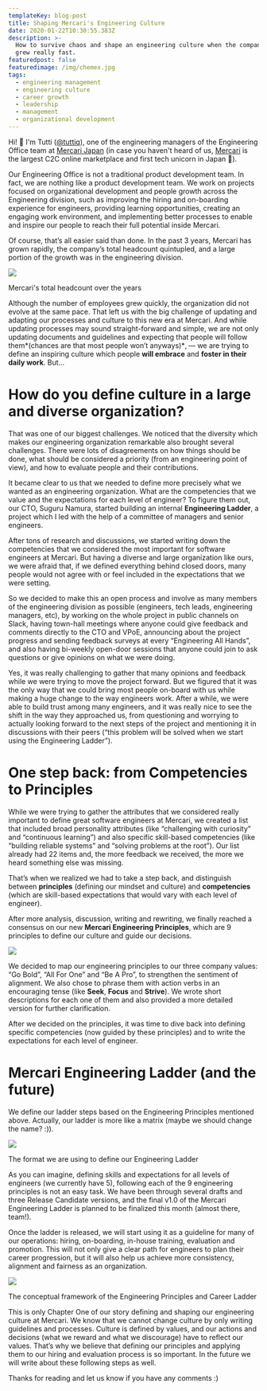 ```yaml
---
templateKey: blog-post
title: Shaping Mercari's Engineering Culture
date: 2020-01-22T10:30:55.383Z
description: >-
  How to survive chaos and shape an engineering culture when the company already
  grew really fast.
featuredpost: false
featuredimage: /img/chemex.jpg
tags:
  - engineering management
  - engineering culture
  - career growth
  - leadership
  - management
  - organizational development
---
```

Hi! 👋 I'm Tutti ([@tuttiq](https://twitter.com/tuttiq)), one of the engineering managers of the Engineering Office team at [Mercari Japan](https://about.mercari.com/en/) (in case you haven't heard of us, [Mercari](https://www.mercari.com/jp/) is the largest C2C online marketplace and first tech unicorn in Japan 🙂).

Our Engineering Office is not a traditional product development team. In fact, we are nothing like a product development team. We work on projects focused on organizational development and people growth across the Engineering division, such as improving the hiring and on-boarding experience for engineers, providing learning opportunities, creating an engaging work environment, and implementing better processes to enable and inspire our people to reach their full potential inside Mercari.

Of course, that’s all easier said than done. In the past 3 years, Mercari has grown rapidly, the company’s total headcount quintupled, and a large portion of the growth was in the engineering division.

![](https://miro.medium.com/max/512/0*seRr7bM6Xw3fBZMv.png)

Mercari's total headcount over the years

Although the number of employees grew quickly, the organization did not evolve at the same pace. That left us with the big challenge of updating and adapting our processes and culture to this new era at Mercari. And while updating processes may sound straight-forward and simple, we are not only updating documents and guidelines and expecting that people will follow them*(chances are that most people won’t anyways)*‚ — we are trying to define an inspiring culture which people **will embrace** and **foster in their daily work**. But…

# How do you define culture in a large and diverse organization?

That was one of our biggest challenges. We noticed that the diversity which makes our engineering organization remarkable also brought several challenges. There were lots of disagreements on how things should be done, what should be considered a priority (from an engineering point of view), and how to evaluate people and their contributions.

It became clear to us that we needed to define more precisely what we wanted as an engineering organization. What are the competencies that we value and the expectations for each level of engineer? To figure them out, our CTO, Suguru Namura, started building an internal **Engineering Ladder**, a project which I led with the help of a committee of managers and senior engineers.

After tons of research and discussions, we started writing down the competencies that we considered the most important for software engineers at Mercari. But having a diverse and large organization like ours, we were afraid that, if we defined everything behind closed doors, many people would not agree with or feel included in the expectations that we were setting.

So we decided to make this an open process and involve as many members of the engineering division as possible (engineers, tech leads, engineering managers, etc), by working on the whole project in public channels on Slack, having town-hall meetings where anyone could give feedback and comments directly to the CTO and VPoE, announcing about the project progress and sending feedback surveys at every “Engineering All Hands”, and also having bi-weekly open-door sessions that anyone could join to ask questions or give opinions on what we were doing.

Yes, it was really challenging to gather that many opinions and feedback while we were trying to move the project forward. But we figured that it was the only way that we could bring most people on-board with us while making a huge change to the way engineers work. After a while, we were able to build trust among many engineers, and it was really nice to see the shift in the way they approached us, from questioning and worrying to actually looking forward to the next steps of the project and mentioning it in discussions with their peers (“this problem will be solved when we start using the Engineering Ladder”).

# One step back: from Competencies to Principles

While we were trying to gather the attributes that we considered really important to define great software engineers at Mercari, we created a list that included broad personality attributes (like “challenging with curiosity” and “continuous learning”) and also specific skill-based competencies (like “building reliable systems” and “solving problems at the root”). Our list already had 22 items and, the more feedback we received, the more we heard something else was missing.

That’s when we realized we had to take a step back, and distinguish between **principles** (defining our mindset and culture) and **competencies** (which are skill-based expectations that would vary with each level of engineer).

After more analysis, discussion, writing and rewriting, we finally reached a consensus on our new **Mercari Engineering Principles**, which are 9 principles to define our culture and guide our decisions.

![](https://miro.medium.com/max/1034/0*rvWrP_Wmb6oYlnsM.png)

We decided to map our engineering principles to our three company values: “Go Bold”, “All For One” and “Be A Pro”, to strengthen the sentiment of alignment. We also chose to phrase them with action verbs in an encouraging tense (like **Seek**, **Focus** and **Strive**). We wrote short descriptions for each one of them and also provided a more detailed version for further clarification.

After we decided on the principles, it was time to dive back into defining specific competencies (now guided by these principles) and to write the expectations for each level of engineer.

# Mercari Engineering Ladder (and the future)

We define our ladder steps based on the Engineering Principles mentioned above. Actually, our ladder is more like a matrix (maybe we should change the name? :)).

![](https://miro.medium.com/max/1200/0*Ppbvcns7yPSCVCNy.png)

The format we are using to define our Engineering Ladder

As you can imagine, defining skills and expectations for all levels of engineers (we currently have 5), following each of the 9 engineering principles is not an easy task. We have been through several drafts and three Release Candidate versions, and the final v1.0 of the Mercari Engineering Ladder is planned to be finalized this month (almost there, team!).

Once the ladder is released, we will start using it as a guideline for many of our operations: hiring, on-boarding, in-house training, evaluation and promotion. This will not only give a clear path for engineers to plan their career progression, but it will also help us achieve more consistency, alignment and fairness as an organization.

![](https://miro.medium.com/max/1200/0*jU50wX9ubH0J5zch.png)

The conceptual framework of the Engineering Principles and Career Ladder

This is only Chapter One of our story defining and shaping our engineering culture at Mercari. We know that we cannot change culture by only writing guidelines and processes. Culture is defined by values, and our actions and decisions (what we reward and what we discourage) have to reflect our values. That’s why we believe that defining our principles and applying them to our hiring and evaluation process is so important. In the future we will write about these following steps as well.

Thanks for reading and let us know if you have any comments :)
